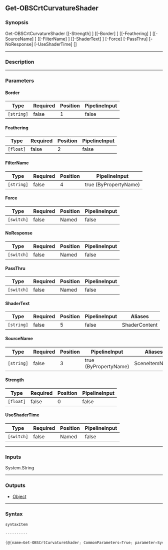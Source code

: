 Get-OBSCrtCurvatureShader
-------------------------

### Synopsis

Get-OBSCrtCurvatureShader [[-Strength] <float>] [[-Border] <string>] [[-Feathering] <float>] [[-SourceName] <string>] [[-FilterName] <string>] [[-ShaderText] <string>] [-Force] [-PassThru] [-NoResponse] [-UseShaderTime] [<CommonParameters>]

---

### Description

---

### Parameters
#### **Border**

|Type      |Required|Position|PipelineInput|
|----------|--------|--------|-------------|
|`[string]`|false   |1       |false        |

#### **Feathering**

|Type     |Required|Position|PipelineInput|
|---------|--------|--------|-------------|
|`[float]`|false   |2       |false        |

#### **FilterName**

|Type      |Required|Position|PipelineInput        |
|----------|--------|--------|---------------------|
|`[string]`|false   |4       |true (ByPropertyName)|

#### **Force**

|Type      |Required|Position|PipelineInput|
|----------|--------|--------|-------------|
|`[switch]`|false   |Named   |false        |

#### **NoResponse**

|Type      |Required|Position|PipelineInput|
|----------|--------|--------|-------------|
|`[switch]`|false   |Named   |false        |

#### **PassThru**

|Type      |Required|Position|PipelineInput|
|----------|--------|--------|-------------|
|`[switch]`|false   |Named   |false        |

#### **ShaderText**

|Type      |Required|Position|PipelineInput|Aliases      |
|----------|--------|--------|-------------|-------------|
|`[string]`|false   |5       |false        |ShaderContent|

#### **SourceName**

|Type      |Required|Position|PipelineInput        |Aliases      |
|----------|--------|--------|---------------------|-------------|
|`[string]`|false   |3       |true (ByPropertyName)|SceneItemName|

#### **Strength**

|Type     |Required|Position|PipelineInput|
|---------|--------|--------|-------------|
|`[float]`|false   |0       |false        |

#### **UseShaderTime**

|Type      |Required|Position|PipelineInput|
|----------|--------|--------|-------------|
|`[switch]`|false   |Named   |false        |

---

### Inputs
System.String

---

### Outputs
* [Object](https://learn.microsoft.com/en-us/dotnet/api/System.Object)

---

### Syntax
```PowerShell
syntaxItem
```
```PowerShell
----------
```
```PowerShell
{@{name=Get-OBSCrtCurvatureShader; CommonParameters=True; parameter=System.Object[]}}
```
